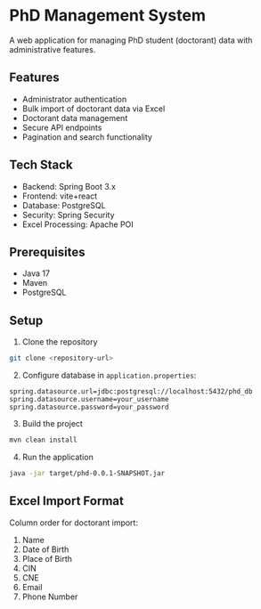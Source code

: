 # PhD Management System

A web application for managing PhD student (doctorant) data with administrative features.

## Features

- Administrator authentication
- Bulk import of doctorant data via Excel
- Doctorant data management
- Secure API endpoints
- Pagination and search functionality

## Tech Stack

- Backend: Spring Boot 3.x
- Frontend: vite+react
- Database: PostgreSQL
- Security: Spring Security
- Excel Processing: Apache POI

## Prerequisites

- Java 17
- Maven
- PostgreSQL

## Setup

1. Clone the repository
```bash
git clone <repository-url>
```

2. Configure database in `application.properties`:
```properties
spring.datasource.url=jdbc:postgresql://localhost:5432/phd_db
spring.datasource.username=your_username
spring.datasource.password=your_password
```

3. Build the project
```bash
mvn clean install
```

4. Run the application
```bash
java -jar target/phd-0.0.1-SNAPSHOT.jar
```

## Excel Import Format
Column order for doctorant import:
1. Name
2. Date of Birth
3. Place of Birth
4. CIN
5. CNE
6. Email
7. Phone Number
